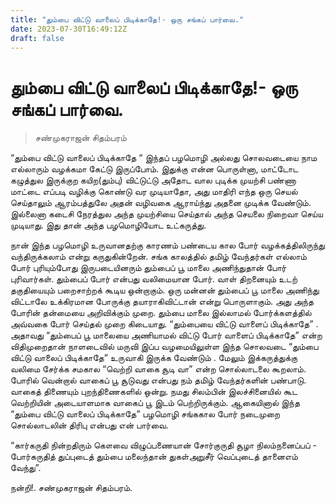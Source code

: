 ```yaml
---
title: "தும்பை விட்டு வாலைப் பிடிக்காதே!- ஒரு சங்கப் பார்வை."
date: 2023-07-30T16:49:12Z
draft: false
---
```


# தும்பை விட்டு வாலைப் பிடிக்காதே!- ஒரு சங்கப் பார்வை.

> சண்முகராஜன் சிதம்பரம்

“தும்பை விட்டு வாலைப் பிடிக்காதே “ இந்தப் பழமொழி அல்லது சொலவடையை நாம எல்லாரும் வழக்கமா கேட்டு இருப்போம்.  இதுக்கு என்ன பொருள்னா,  மாட்டோட கழுத்துல இருக்குற கயிற(தும்பு) விட்டுட்டு அதோட வால புடிக்க முயற்சி பண்ணா மாட்டை எப்படி வழிக்கு கொண்டு வர முடியாதோ, அது மாதிரி எந்த ஒரு செயல் செய்தாலும் ஆரம்பத்துலே அதன் வழிவகை ஆராய்ந்து அதனை முடிக்க வேண்டும். இல்லைனா கடைசி நேரத்துல அந்த முயற்சியை செய்தால் அந்த செயலை நிறைவா செய்ய முடியாது. இது தான் அந்த பழமொழியோட உட்கருத்து. 

நான் இந்த பழமொழி உருவானதற்கு காரணம் பண்டைய கால போர் வழக்கத்திலிருந்து வந்திருக்கலாம் என்று கருதுகின்றேன். சங்க காலத்தில் தமிழ் வேந்தர்கள் எல்லாம் போர் புரியும்போது இருபடையினரும் தும்பைப் பூ மாலை அணிந்துதான் போர் புரிவார்கள்.  தும்பைப் போர் என்பது வலிமையான போர்.  வாள் திறனையும் உடற் தகுதியையும் பறைசாற்றக் கூடிய ஒன்றாகும். ஒரு மன்னன் தும்பைப் பூ மாலை அணிந்து விட்டாலே உக்கிரமான போருக்கு தயாராகிவிட்டான் என்று பொருளாகும். அது  அந்த போரின் தன்மையை அறிவிக்கும் முறை. தும்பை மாலை இல்லாமல் போர்க்களத்தில் அவ்வகை போர் செய்தல் முறை கிடையாது. “தும்பையை விட்டு வாளைப் பிடிக்காதே”  . அதாவது “தும்பைப் பூ மாலையை அணியாமல் விட்டு போர் வாளைப் பிடிக்காதே” என்ற விதிமுறைதான் நாளடைவில் மருவி இப்ப வழமையிலுள்ள இந்த சொலவடை “தும்பை விட்டு வாலைப் பிடிக்காதே”  உருவாகி இருக்க வேண்டும் . மேலும் இக்கருத்துக்கு வலிமை சேர்க்க சமகால “வெற்றி வாகை சூடி வா” என்ற சொல்லாடலை கூறலாம்.  போரில் வென்றால் வாகைப் பூ சூடுவது என்பது நம் தமிழ் வேந்தர்களின் பண்பாடு.  வாகைத் திணையும் புறந்திணைகளில் ஒன்று.  நமது சிலம்பின் இலச்சினையில் கூட வெற்றியின் அடையாளமாக வாகைப் பூ இடம் பெற்றிருக்கும். ஆகையினால் இந்த “தும்பை விட்டு வாலைப் பிடிக்காதே” பழமொழி சங்ககால போர் நடைமுறை சொல்லாடலின் திரிபு என்பது என் பார்வை.

“கார்கருதி நின்றதிரும் கௌவை விழுப்பணையான்
சோர்குருதி சூழா நிலம்நனைப்பப் - போர்கருதித்
துப்புடைத் தும்பை மலைந்தான் துகள்அறுசீர்
வெப்புடைத் தானைஎம் வேந்து”.

நன்றி!. 
சண்முகராஜன் சிதம்பரம். 